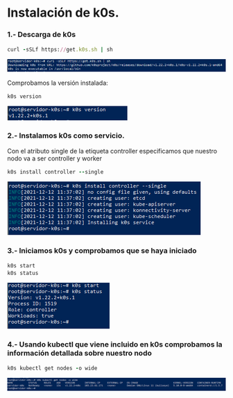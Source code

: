 # Instalación de k0s.
### 1.- Descarga de k0s

``` ruby 
curl -sSLf https://get.k0s.sh | sh
```
![k0s](https://github.com/victorsanmar/k0s/blob/main/imagenes/k0s_instalacion.PNG)

Comprobamos la versión instalada:

``` ruby 
k0s version
```
![k0s](https://github.com/victorsanmar/k0s/blob/main/imagenes/k0s%20version.PNG)
### 2.- Instalamos k0s como servicio.
Con el atributo single de la etiqueta controller especificamos que nuestro nodo va a ser controller y worker

``` ruby 
k0s install controller --single
```

![k0s](https://github.com/victorsanmar/k0s/blob/main/imagenes/k0s%20controller.PNG)

### 3.- Iniciamos k0s y comprobamos que se haya iniciado

``` ruby 
k0s start
k0s status
```
![k0s](https://github.com/victorsanmar/k0s/blob/main/imagenes/k0s%20status.PNG)

### 4.- Usando kubectl que viene incluido en k0s comprobamos la información detallada sobre nuestro nodo

``` ruby
k0s kubectl get nodes -o wide
```
![k0s](https://github.com/victorsanmar/k0s/blob/main/imagenes/k0snodes.PNG)
